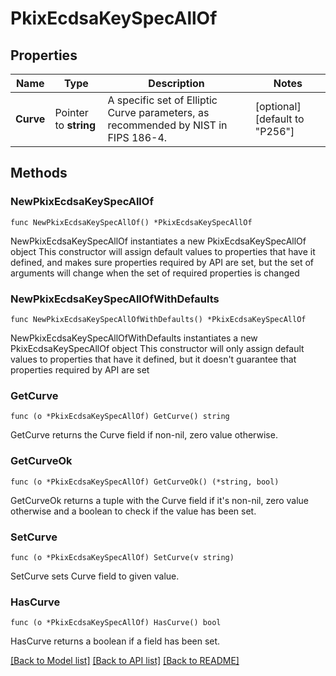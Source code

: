 # PkixEcdsaKeySpecAllOf

## Properties

Name | Type | Description | Notes
------------ | ------------- | ------------- | -------------
**Curve** | Pointer to **string** | A specific set of Elliptic Curve parameters, as recommended by NIST in FIPS 186-4. | [optional] [default to "P256"]

## Methods

### NewPkixEcdsaKeySpecAllOf

`func NewPkixEcdsaKeySpecAllOf() *PkixEcdsaKeySpecAllOf`

NewPkixEcdsaKeySpecAllOf instantiates a new PkixEcdsaKeySpecAllOf object
This constructor will assign default values to properties that have it defined,
and makes sure properties required by API are set, but the set of arguments
will change when the set of required properties is changed

### NewPkixEcdsaKeySpecAllOfWithDefaults

`func NewPkixEcdsaKeySpecAllOfWithDefaults() *PkixEcdsaKeySpecAllOf`

NewPkixEcdsaKeySpecAllOfWithDefaults instantiates a new PkixEcdsaKeySpecAllOf object
This constructor will only assign default values to properties that have it defined,
but it doesn't guarantee that properties required by API are set

### GetCurve

`func (o *PkixEcdsaKeySpecAllOf) GetCurve() string`

GetCurve returns the Curve field if non-nil, zero value otherwise.

### GetCurveOk

`func (o *PkixEcdsaKeySpecAllOf) GetCurveOk() (*string, bool)`

GetCurveOk returns a tuple with the Curve field if it's non-nil, zero value otherwise
and a boolean to check if the value has been set.

### SetCurve

`func (o *PkixEcdsaKeySpecAllOf) SetCurve(v string)`

SetCurve sets Curve field to given value.

### HasCurve

`func (o *PkixEcdsaKeySpecAllOf) HasCurve() bool`

HasCurve returns a boolean if a field has been set.


[[Back to Model list]](../README.md#documentation-for-models) [[Back to API list]](../README.md#documentation-for-api-endpoints) [[Back to README]](../README.md)


